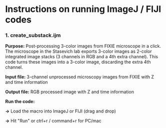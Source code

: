 # Instructions on running ImageJ / FIJI codes 

### 1. create_substack.ijm 

**Purpose:** Post-processing 3-color images from FIXIE microscope in a click. The microscope in the Stasevich lab 
     exports 3-color images as 2-color integrated image stacks (3 channels in RGB and a 4th extra channel). This 
     code turns these images into a 3-color image, discarding the extra 4th channel. 

**Input file:** 3-channel unprocessed microscopy images from FIXIE with Z and time information 

**Output file:** RGB processed image with Z and time information 

**Run the code:**

**->** Load the macro into ImageJ or FIJI (drag and drop) 

**->** Hit "Run" or ctrl+r / command+r for PC/mac 

